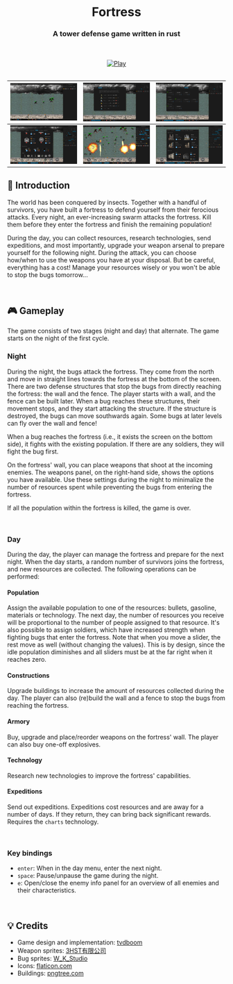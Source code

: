 <div align="center">

# Fortress
### A tower defense game written in rust

<br><br>
[![Play](https://gist.githubusercontent.com/cxmeel/0dbc95191f239b631c3874f4ccf114e2/raw/play.svg)](https://tvdboom.github.io/fortress/)
<br><br>

<p align="center">

| ![Early game](https://github.com/tvdboom/fortress/blob/master/assets/scenery/s1.png?raw=true) | ![Population](https://github.com/tvdboom/fortress/blob/master/assets/scenery/s2.png?raw=true)  | ![Technologies](https://github.com/tvdboom/fortress/blob/master/assets/scenery/s3.png?raw=true)   |
|-----------------------------------------------------------------------------------------------|------------------------------------------------------------------------------------------------|---------------------------------------------------------------------------------------------------|
| ![Armory](https://github.com/tvdboom/fortress/blob/master/assets/scenery/s4.png?raw=true)     | ![Late game](https://github.com/tvdboom/fortress/blob/master/assets/scenery/s5.png?raw=true) | ![Constructions](https://github.com/tvdboom/fortress/blob/master/assets/scenery/s6.png?raw=true) |

</p>

</div>

## 📜 Introduction

The world has been conquered by insects. Together with a handful of survivors, 
you have built a fortress to defend yourself from their ferocious attacks.
Every night, an ever-increasing swarm attacks the fortress. Kill them before
they enter the fortress and finish the remaining population!

During the day, you can collect resources, research technologies, send expeditions,
and most importantly, upgrade your weapon arsenal to prepare yourself for the
following night. During the attack, you can choose how/when to use the weapons
you have at your disposal. But be careful, everything has a cost! Manage your
resources wisely or you won't be able to stop the bugs tomorrow...

<br>

## 🎮 Gameplay

The game consists of two stages (night and day) that alternate. The game starts
on the night of the first cycle.

### Night

During the night, the bugs attack the fortress. They come from the north and move
in straight lines towards the fortress at the bottom of the screen. There are two
defense structures that stop the bugs from directly reaching the fortress: the wall
and the fence. The player starts with a wall, and the fence can be built later.
When a bug reaches these structures, their movement stops, and they start attacking
the structure. If the structure is destroyed, the bugs can move southwards again.
Some bugs at later levels can fly over the wall and fence!

When a bug reaches the fortress (i.e., it exists the screen on the bottom side), it
fights with the existing population. If there are any soldiers, they will fight the
bug first.

On the fortress' wall, you can place weapons that shoot at the incoming enemies.
The weapons panel, on the right-hand side, shows the options you have available.
Use these settings during the night to minimalize the number of resources spent
while preventing the bugs from entering the fortress.

If all the population within the fortress is killed, the game is over.

<br>

### Day

During the day, the player can manage the fortress and prepare for the next night.
When the day starts, a random number of survivors joins the fortress, and new
resources are collected. The following operations can be performed:

#### Population

Assign the available population to one of the resources: bullets, gasoline, materials
or technology. The next day, the number of resources you receive will be proportional
to the number of people assigned to that resource. It's also possible to assign soldiers,
which have increased strength when fighting bugs that enter the fortress. Note that when
you move a slider, the rest move as well (without changing the values). This is by design,
since the idle population diminishes and all sliders must be at the far right when it reaches
zero.

#### Constructions

Upgrade buildings to increase the amount of resources collected during the day. The player
can also (re)build the wall and a fence to stop the bugs from reaching the fortress.

#### Armory

Buy, upgrade and place/reorder weapons on the fortress' wall. The player can also buy
one-off explosives.

#### Technology

Research new technologies to improve the fortress' capabilities.

#### Expeditions

Send out expeditions. Expeditions cost resources and are away for a number of days.
If they return, they can bring back significant rewards. Requires the `charts`
technology.

<br>

### Key bindings

- `enter`: When in the day menu, enter the next night.
- `space`: Pause/unpause the game during the night.
- `e`: Open/close the enemy info panel for an overview of all enemies and
  their characteristics.

<br>

## 💡 Credits

 - Game design and implementation: [tvdboom](https://github.com/tvdboom)
 - Weapon sprites: [3HST有限公司](https://steamcommunity.com/workshop/filedetails/?l=english&id=2915717417)
 - Bug sprites: [W_K_Studio](https://whiteknightstudios.itch.io/)
 - Icons: [flaticon.com](https://www.flaticon.com)
 - Buildings: [pngtree.com](https://pngtree.com/)